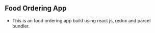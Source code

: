 ## Food Ordering App 
- This is an food ordering app build using react js, redux and parcel bundler.
